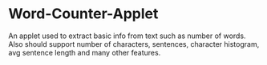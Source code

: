 # Word-Counter-Applet
An applet used to extract basic info from text such as number of words. Also should support number of characters, sentences, character histogram, avg sentence length and many other features.
